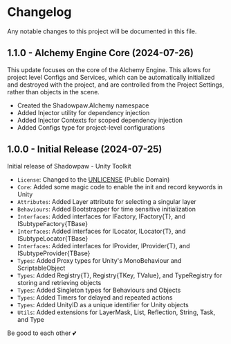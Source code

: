 # Changelog

Any notable changes to this project will be documented in this file.

## 1.1.0 - Alchemy Engine Core (2024-07-26)

This update focuses on the core of the Alchemy Engine. This allows for project level Configs and Services, which can be automatically initialized and destroyed with the project, and are controlled from the Project Settings, rather than objects in the scene.

- Created the Shadowpaw.Alchemy namespace
- Added Injector utility for dependency injection
- Added Injector Contexts for scoped dependency injection
- Added Configs type for project-level configurations

## 1.0.0 - Initial Release (2024-07-25)

Initial release of Shadowpaw - Unity Toolkit

- `License`: Changed to the [UNLICENSE](https://unlicense.org) (Public Domain)
- `Core`: Added some magic code to enable the init and record keywords in Unity
- `Attributes`: Added Layer attribute for selecting a singular layer
- `Behaviours`: Added Bootstrapper for time sensitive initialization
- `Interfaces`: Added interfaces for IFactory, IFactory{T}, and ISubtypeFactory{TBase}
- `Interfaces`: Added interfaces for ILocator, ILocator{T}, and ISubtypeLocator{TBase}
- `Interfaces`: Added interfaces for IProvider, IProvider{T}, and ISubtypeProvider{TBase}
- `Types`: Added Proxy types for Unity's MonoBehaviour and ScriptableObject
- `Types`: Added Registry{T}, Registry{TKey, TValue}, and TypeRegistry for storing and retrieving objects
- `Types`: Added Singleton types for Behaviours and Objects
- `Types`: Added Timers for delayed and repeated actions
- `Types`: Added UnityID as a unique identifier for Unity objects
- `Utils`: Added extensions for LayerMask, List, Reflection, String, Task, and Type

Be good to each other 💕
